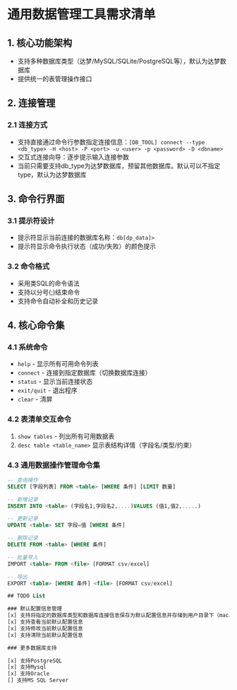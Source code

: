 # 通用数据管理工具需求清单

## 1. 核心功能架构
- 支持多种数据库类型（达梦/MySQL/SQLite/PostgreSQL等），默认为达梦数据库
- 提供统一的表管理操作接口


## 2. 连接管理

### 2.1 连接方式
- 支持直接通过命令行参数指定连接信息：`[DB_TOOL] connect --type <db_type> -H <host> -P <port> -u <user> -p <password> -D <dbname>`
- 交互式连接向导：逐步提示输入连接参数
- 当前只需要支持db_type为达梦数据库，预留其他数据库。默认可以不指定type，默认为达梦数据库

## 3. 命令行界面

### 3.1 提示符设计
- 提示符显示当前连接的数据库名称：`db[dp_data]>`
- 提示符显示命令执行状态（成功/失败）的颜色提示

### 3.2 命令格式
- 采用类SQL的命令语法
- 支持以分号(;)结束命令
- 支持命令自动补全和历史记录

## 4. 核心命令集

### 4.1 系统命令
- `help` - 显示所有可用命令列表
- `connect` - 连接到指定数据库（切换数据库连接）
- `status` - 显示当前连接状态
- `exit/quit` - 退出程序
- `clear` - 清屏

### 4.2 表清单交互命令
1. `show tables` - 列出所有可用数据表
2. `desc table <table_name>` 显示表结构详情（字段名/类型/约束）

### 4.3 通用数据操作管理命令集
```sql
-- 查询操作
SELECT [字段列表] FROM <table> [WHERE 条件] [LIMIT 数量]

-- 新增记录
INSERT INTO <table> (字段名1,字段名2,....)VALUES (值1,值2,.....)

-- 更新记录
UPDATE <table> SET 字段=值 [WHERE 条件]

-- 删除记录
DELETE FROM <table> [WHERE 条件]

-- 批量导入
IMPORT <table> FROM <file> [FORMAT csv/excel]

-- 导出
EXPORT <table> [WHERE 条件] <file> [FORMAT csv/excel]

## TODO List

### 默认配置信息管理
[x] 支持将指定的数据库类型和数据库连接信息保存为默认配置信息并存储到用户目录下（mac、linux、windows）
[x] 支持查看当前默认配置信息
[x] 支持修改当前默认配置信息
[x] 支持清除当前默认配置信息

### 更多数据库支持

[x] 支持PostgreSQL
[x] 支持Mysql
[x] 支持Oracle
[] 支持MS SQL Server

